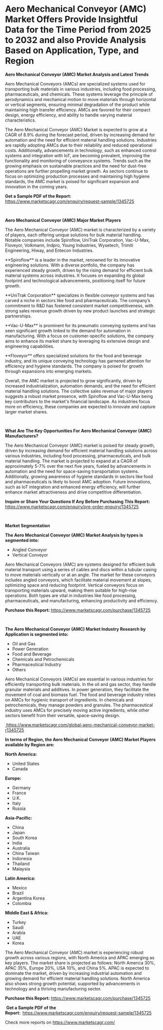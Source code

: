 <p><h1>Aero Mechanical Conveyor (AMC) Market Offers Provide Insightful Data for the Time Period from 2025 to 2032 and also Provide Analysis Based on Application, Type, and Region</h1></p><p><strong>Aero Mechanical Conveyor (AMC) Market Analysis and Latest Trends</strong></p>
<p><p>Aero Mechanical Conveyors (AMCs) are specialized systems used for transporting bulk materials in various industries, including food processing, pharmaceuticals, and chemicals. These systems leverage the principle of aerodynamics and mechanical motion to move materials through horizontal or vertical segments, ensuring minimal degradation of the product while maintaining high transfer efficiency. AMCs are favored for their compact design, energy efficiency, and ability to handle varying material characteristics.</p><p>The Aero Mechanical Conveyor (AMC) Market is expected to grow at a CAGR of 8.9% during the forecast period, driven by increasing demand for automation and the need for efficient material handling solutions. Industries are rapidly adopting AMCs due to their reliability and reduced operational costs. Additionally, advancements in technology, such as enhanced control systems and integration with IoT, are becoming prevalent, improving the functionality and monitoring of conveyance systems. Trends such as the growing emphasis on sustainable practices and the need for dust-free operations are further propelling market growth. As sectors continue to focus on optimizing production processes and maintaining high hygiene standards, the AMC market is poised for significant expansion and innovation in the coming years.</p></p>
<p><strong>Get a Sample PDF of the Report:&nbsp;</strong> <a href="https://www.marketscagr.com/enquiry/request-sample/1345725?utm_campaign=2756&utm_medium=2&utm_source=Github&utm_content=ia&utm_term=11042025&utm_id=aero-mechanical-conveyor-amc">https://www.marketscagr.com/enquiry/request-sample/1345725</a></p>
<p>&nbsp;</p>
<p><strong>Aero Mechanical Conveyor (AMC) Major Market Players</strong></p>
<p><p>The Aero Mechanical Conveyor (AMC) market is characterized by a variety of players, each offering unique solutions for bulk material handling. Notable companies include Spiroflow, UniTrak Corporation, Vac-U-Max, Floveyor, Volkmann, Indpro, Young Industries, Wysetech, Trimiti Engineering, Hiway, and Entecon Industries.</p><p>**Spiroflow** is a leader in the market, renowned for its innovative engineering solutions. With a diverse portfolio, the company has experienced steady growth, driven by the rising demand for efficient bulk material systems across industries. It focuses on expanding its global footprint and technological advancements, positioning itself for future growth.</p><p>**UniTrak Corporation** specializes in flexible conveyor systems and has carved a niche in sectors like food and pharmaceuticals. The company’s commitment to R&D has fostered consistent market competitiveness, with strong sales revenue growth driven by new product launches and strategic partnerships.</p><p>**Vac-U-Max** is prominent for its pneumatic conveying systems and has seen significant growth linked to the demand for automation in manufacturing. With a focus on customer-specific solutions, the company aims to enhance its market share by leveraging its extensive design and engineering capabilities.</p><p>**Floveyor** offers specialized solutions for the food and beverage industry, and its unique conveying technology has garnered attention for efficiency and hygiene standards. The company is poised for growth through expansions into emerging markets.</p><p>Overall, the AMC market is projected to grow significantly, driven by increased industrialization, automation demands, and the need for efficient material handling solutions. The collective sales revenue of major players suggests a robust market presence, with Spiroflow and Vac-U-Max being key contributors to the market's financial landscape. As industries focus more on efficiency, these companies are expected to innovate and capture larger market shares.</p></p>
<p>&nbsp;</p>
<p><strong>What Are The Key Opportunities For Aero Mechanical Conveyor (AMC) Manufacturers?</strong></p>
<p><p>The Aero Mechanical Conveyor (AMC) market is poised for steady growth, driven by increasing demand for efficient material handling solutions across various industries, including food processing, pharmaceuticals, and bulk material handling. The market is projected to expand at a CAGR of approximately 5-7% over the next five years, fueled by advancements in automation and the need for space-saving transportation systems. Additionally, growing awareness of hygiene standards in sectors like food and pharmaceuticals is likely to boost AMC adoption. Future innovations, such as IoT integration and enhanced energy efficiency, will further enhance market attractiveness and drive competitive differentiation.</p></p>
<p><strong>Inquire or Share Your Questions If Any Before Purchasing This Report:</strong> <a href="https://www.marketscagr.com/enquiry/pre-order-enquiry/1345725?utm_campaign=2756&utm_medium=2&utm_source=Github&utm_content=ia&utm_term=11042025&utm_id=aero-mechanical-conveyor-amc">https://www.marketscagr.com/enquiry/pre-order-enquiry/1345725</a></p>
<p>&nbsp;</p>
<p><strong>Market Segmentation</strong></p>
<p><strong>The Aero Mechanical Conveyor (AMC) Market Analysis by types is segmented into:</strong></p>
<p><ul><li>Angled Conveyor</li><li>Vertical Conveyor</li></ul></p>
<p><p>Aero Mechanical Conveyors (AMC) are systems designed for efficient bulk material transport using a series of cables and discs within a tubular casing to move materials vertically or at an angle. The market for these conveyors includes angled conveyors, which facilitate material movement at slopes, optimizing space and reducing footprint. Vertical conveyors focus on transporting materials upward, making them suitable for high-rise operations. Both types are vital in industries like food processing, pharmaceuticals, and manufacturing, enhancing productivity and efficiency.</p></p>
<p><strong>Purchase this Report:&nbsp;</strong><a href="https://www.marketscagr.com/purchase/1345725?utm_campaign=2756&utm_medium=2&utm_source=Github&utm_content=ia&utm_term=11042025&utm_id=aero-mechanical-conveyor-amc">https://www.marketscagr.com/purchase/1345725</a></p>
<p>&nbsp;</p>
<p><strong>The Aero Mechanical Conveyor (AMC) Market Industry Research by Application is segmented into:</strong></p>
<p><ul><li>Oil and Gas</li><li>Power Generation</li><li>Food and Beverage</li><li>Chemicals and Petrochemicals</li><li>Pharmaceutical Industry</li><li>Others</li></ul></p>
<p><p>Aero Mechanical Conveyors (AMCs) are essential in various industries for efficiently transporting bulk materials. In the oil and gas sector, they handle granular materials and additives. In power generation, they facilitate the movement of coal and biomass fuel. The food and beverage industry relies on AMCs for hygienic transport of ingredients. In chemicals and petrochemicals, they manage powders and granules. The pharmaceutical industry uses AMCs for precisely moving active ingredients, while other sectors benefit from their versatile, space-saving design.</p></p>
<p><a href="https://www.marketscagr.com/global-aero-mechanical-conveyor-market-r1345725?utm_campaign=2756&utm_medium=2&utm_source=Github&utm_content=ia&utm_term=11042025&utm_id=aero-mechanical-conveyor-amc">&nbsp;https://www.marketscagr.com/global-aero-mechanical-conveyor-market-r1345725</a></p>
<p><strong>In terms of Region, the Aero Mechanical Conveyor (AMC) Market Players available by Region are:</strong></p>
<p>
    <p> <strong> North America: </strong>
        <ul>
            <li>United States</li>
            <li>Canada</li>
        </ul>
        </p> 
    <p> <strong> Europe: </strong>
        <ul>
            <li>Germany</li>
            <li>France</li>
            <li>U.K.</li>
            <li>Italy</li>
            <li>Russia</li>
        </ul>
        </p> 
    <p> <strong> Asia-Pacific: </strong>
        <ul>
            <li>China</li>
            <li>Japan</li>
            <li>South Korea</li>
            <li>India</li>
            <li>Australia</li>
            <li>China Taiwan</li>
            <li>Indonesia</li>
            <li>Thailand</li>
            <li>Malaysia</li>
        </ul>
        </p> 
    <p> <strong> Latin America: </strong>
        <ul>
            <li>Mexico</li>
            <li>Brazil</li>
            <li>Argentina Korea</li>
            <li>Colombia</li>
        </ul>
        </p> 
    <p> <strong> Middle East & Africa: </strong>
        <ul>
            <li>Turkey</li>
            <li>Saudi</li>
            <li>Arabia</li>
            <li>UAE</li>
            <li>Korea</li>
        </ul>
    </p>
    </p>
<p><p>The Aero Mechanical Conveyor (AMC) market is experiencing robust growth across various regions, with North America and APAC emerging as key players. The market share is projected as follows: North America 30%, APAC 35%, Europe 20%, USA 10%, and China 5%. APAC is expected to dominate the market, driven by increasing industrial automation and growing demand for efficient material handling solutions. North America also shows strong growth potential, supported by advancements in technology and a thriving manufacturing sector.</p></p>
<p><strong>Purchase this Report: </strong><a href="https://www.marketscagr.com/purchase/1345725?utm_campaign=2756&utm_medium=2&utm_source=Github&utm_content=ia&utm_term=11042025&utm_id=aero-mechanical-conveyor-amc">https://www.marketscagr.com/purchase/1345725</a></p>
<p>&nbsp;<strong>Get a Sample PDF of the Report:&nbsp;&nbsp;</strong><a href="https://www.marketscagr.com/enquiry/request-sample/1345725?utm_campaign=2756&utm_medium=2&utm_source=Github&utm_content=ia&utm_term=11042025&utm_id=aero-mechanical-conveyor-amc">https://www.marketscagr.com/enquiry/request-sample/1345725</a></p>
<p><strong></strong></p>
<p>Check more reports on <a href="https://www.marketscagr.com/?utm_campaign=2756&utm_medium=2&utm_source=Github&utm_content=ia&utm_term=11042025&utm_id=aero-mechanical-conveyor-amc">https://www.marketscagr.com/</a></p>